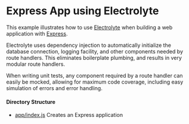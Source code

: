 # Express App using Electrolyte

This example illustrates how to use [Electrolyte](https://github.com/jaredhanson/electrolyte)
when building a web application with [Express](http://expressjs.com/).

Electrolyte uses dependency injection to automatically initialize the database
connection, logging facility, and other components needed by route handlers.
This eliminates boilerplate plumbing, and results in very modular route
handlers.

When writing unit tests, any component required by a route handler can easily be
mocked, allowing for maximum code coverage, including easy simulation of errors
and error handling.

#### Directory Structure

- [app/index.js](app/index.js)  Creates an Express application

